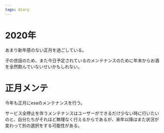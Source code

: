 ```yaml
---
tags: diary
---
```


# 2020年

あまり新年感のない正月を過ごしている。

子の世話のため、また今日予定されているのメンテナンスのために年末からお酒を全然飲んでいないせいかもしれない。

# 正月メンテ

今年も正月にesaのメンテナンスを行う。

サービス全停止を伴うメンテナンスはユーザーができるだけ少ない時に行いたいのと、自分たちがそれほど無理なく行えるからであるが、来年以降はまた状況が変わって別の選択をする可能性がある。
